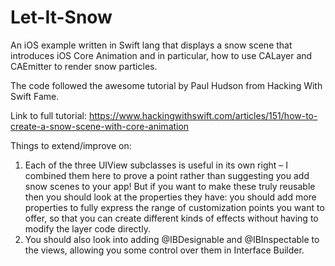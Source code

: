 # Let-It-Snow

An iOS example written in Swift lang that displays a snow scene that introduces iOS Core Animation and in particular, how to use CALayer and CAEmitter to render snow particles.

The code followed the awesome tutorial by Paul Hudson from Hacking With Swift Fame. 

Link to full tutorial: https://www.hackingwithswift.com/articles/151/how-to-create-a-snow-scene-with-core-animation

Things to extend/improve on:
<ol>
<li>Each of the three UIView subclasses is useful in its own right – I combined them here to prove a point rather than suggesting you add snow scenes to your app!
But if you want to make these truly reusable then you should look at the properties they have: you should add more properties to fully express the range of customization points you want to offer, so that you can create different kinds of effects without having to modify the layer code directly.</li>
<li>You should also look into adding @IBDesignable and @IBInspectable to the views, allowing you some control over them in Interface Builder.</li>
</ol>

